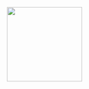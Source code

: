 <p align="center">
<img src="logo.png" width="170" height="170">
</p>

<p align="center">
<img src="https://img.shields.io/github/workflow/status/kkent030315/a